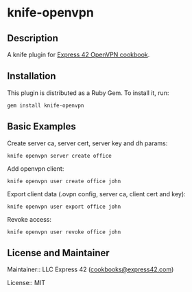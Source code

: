 # knife-openvpn
## Description
A knife plugin for [Express 42 OpenVPN cookbook].

## Installation
This plugin is distributed as a Ruby Gem. To install it, run:

`gem install knife-openvpn`

## Basic Examples

Create server ca, server cert, server key and dh params:

`knife openvpn server create office`

Add openvpn client:

`knife openvpn user create office john`

Export client data (.ovpn config, server ca, client cert and key):

`knife openvpn user export office john`

Revoke access:

`knife openvpn user revoke office john`

## License and Maintainer

Maintainer:: LLC Express 42 (<cookbooks@express42.com>)

License:: MIT

[Express 42 OpenVPN cookbook]: https://github.com/express42-cookbooks/openvpn
